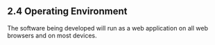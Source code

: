## 2.4 Operating Environment

The software being developed will run as a web application on all web browsers and on most devices.
